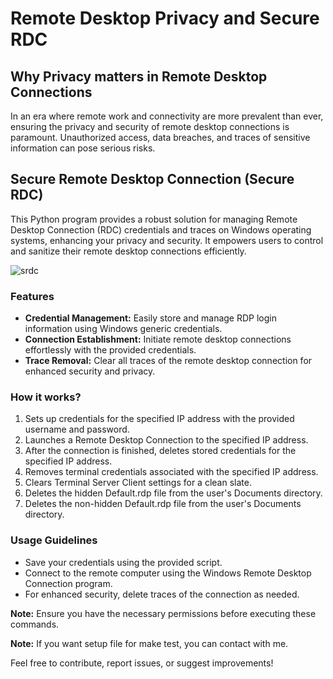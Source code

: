 # Remote Desktop Privacy and Secure RDC

## Why Privacy matters in Remote Desktop Connections

In an era where remote work and connectivity are more prevalent than ever, ensuring the privacy and security of remote desktop connections is paramount. Unauthorized access, data breaches, and traces of sensitive information can pose serious risks.

## Secure Remote Desktop Connection (Secure RDC)

This Python program provides a robust solution for managing Remote Desktop Connection (RDC) credentials and traces on Windows operating systems, enhancing your privacy and security. It empowers users to control and sanitize their remote desktop connections efficiently.

![srdc](https://github.com/alasgarovs/Secure-RDC/assets/70092601/8aa3f1b3-dd17-47cf-a9dc-918b3677e065)

### Features

- **Credential Management:** Easily store and manage RDP login information using Windows generic credentials.
- **Connection Establishment:** Initiate remote desktop connections effortlessly with the provided credentials.
- **Trace Removal:** Clear all traces of the remote desktop connection for enhanced security and privacy.

### How it works?

1. Sets up credentials for the specified IP address with the provided username and password.
2. Launches a Remote Desktop Connection to the specified IP address.
3. After the connection is finished, deletes stored credentials for the specified IP address.
4. Removes terminal credentials associated with the specified IP address.
5. Clears Terminal Server Client settings for a clean slate.
6. Deletes the hidden Default.rdp file from the user's Documents directory.
7. Deletes the non-hidden Default.rdp file from the user's Documents directory.

### Usage Guidelines

- Save your credentials using the provided script.
- Connect to the remote computer using the Windows Remote Desktop Connection program.
- For enhanced security, delete traces of the connection as needed.

**Note:** Ensure you have the necessary permissions before executing these commands.

**Note:** If you want setup file for make test, you can contact with me.

Feel free to contribute, report issues, or suggest improvements!
